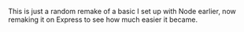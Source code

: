 This is just a random remake of a basic I set up with Node earlier, now remaking it on Express to see how much easier it became.
